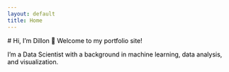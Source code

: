 ```yaml
---
layout: default
title: Home
---
```


<div style="color: #000000ff;">
# Hi, I’m Dillon 👋
Welcome to my portfolio site!

I’m a Data Scientist with a background in machine learning, data analysis, and visualization.

</div>
